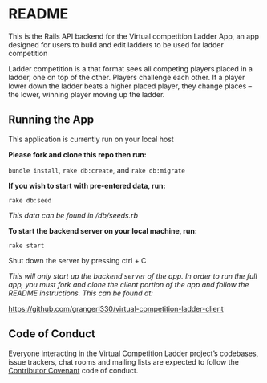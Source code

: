 # README

This is the Rails API backend for the Virtual competition Ladder App, an app designed for users to build and edit ladders to be used for ladder competition

Ladder competition is a that format sees all competing players placed in a ladder, one on top of the other. Players challenge each other. If a player lower down the ladder beats a higher placed player, they change places – the lower, winning player moving up the ladder.

## Running the App

This application is currently run on your local host

**Please fork and clone this repo then run:**

`bundle install`, `rake db:create`, and `rake db:migrate`

**If you wish to start with pre-entered data, run:**

`rake db:seed`

*This data can be found in /db/seeds.rb*

**To start the backend server on your local machine, run:**

`rake start`

Shut down the server by pressing ctrl + C

*This will only start up the backend server of the app. In order to run the full app, you must fork and clone the client portion of the app and follow the README instructions. This can be found at:*

https://github.com/grangerl330/virtual-competition-ladder-client

## Code of Conduct

Everyone interacting in the Virtual Competition Ladder project’s codebases, issue trackers, chat rooms and mailing lists are expected to follow the [Contributor Covenant](http://contributor-covenant.org) code of conduct.
